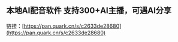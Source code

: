 ## 本地AI配音软件 支持300+AI主播，可遇AI分享
链接：[https://pan.quark.cn/s/c2633de28680](https://pan.quark.cn/s/c2633de28680)